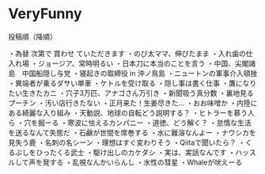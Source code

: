 # VeryFunny
投稿順（降順）

・為替 次第で 買わせ ていただきます
・のび太ママ、伸びたまま
・入れ歯の仕入れ場
・ジョージア、常時明るい
・日本刀に本当のことを言う
・中国、尖閣諸島　中国船隠し与党
・寝起きの取締役 in 沖ノ鳥島
・ニュートンの軍事介入頓挫
・異端者が乗るダサい単車
・ケトルを受け取る
・隠し事は書く仕事
・鷹になりたい生きたカニ
・穴子3万匹、アナゴさん万引き
・新聞吸う真分数
・裏地見るプーチン
・汚い店行きたない
・正月来た！生姜尽きた...
・おお味噌か
・内陸にある綺麗な入り組み
・天動説、地球の自転どう説明する？
・ヒトラーを慕う人ら
・穴を掘ーる
・寒波に怯えるカンパニー
・道徳、どう解く？
・怠惰な生活を送るなんて失態だ
・石鹸が世間を席巻する
・水に難溶なんよー
・ナウシカを見失う鹿
・名刺の名シーン
・理想はすぐ変わりそう
・Qiitaで聞いたら？
・くるぶしをひったくる武士
・駆け出しのカケダシ
・実は、実話なんです
・ハッスルして声を発する
・乱視なんかいらんし
・水性の彗星
・Whaleが吠えーる